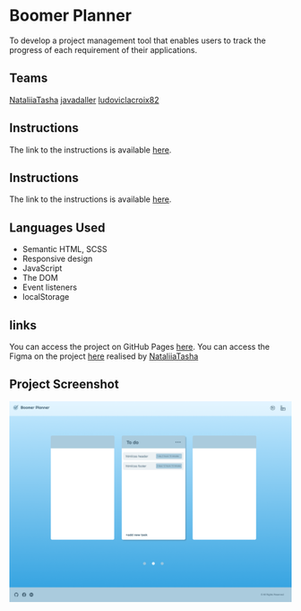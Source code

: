 # Boomer Planner
To develop a project management tool that enables users to track the progress of each requirement of their applications.

## Teams

[NataliiaTasha](https://github.com/NataliiaTasha)
[javadaller](https://github.com/javadaller)
[ludoviclacroix82](https://github.com/ludoviclacroix82)

## Instructions

The link to the instructions is available [here](https://github.com/becodeorg/CRL-KELLER-7/tree/main/2.PROJECTS/4.To-do-list).

## Instructions

The link to the instructions is available [here](https://github.com/becodeorg/CRL-KELLER-7/tree/main/2.PROJECTS/5.Project-Planner).

## Languages Used
- Semantic HTML, SCSS
- Responsive design
- JavaScript
- The DOM
- Event listeners
- localStorage

## links

You can access the project on GitHub Pages [here](https://ludoviclacroix82.github.io/Project-Planner/).
You can access the Figma on the project [here](https://www.figma.com/design/jYs1kcGV292y2q2agbHTQa/BeCode-Planner?node-id=0-1&t=wVLyPGfl2dWyIU73-0) realised by [NataliiaTasha](https://github.com/NataliiaTasha)

## Project Screenshot
![Desktop](resources/Desktop.png)